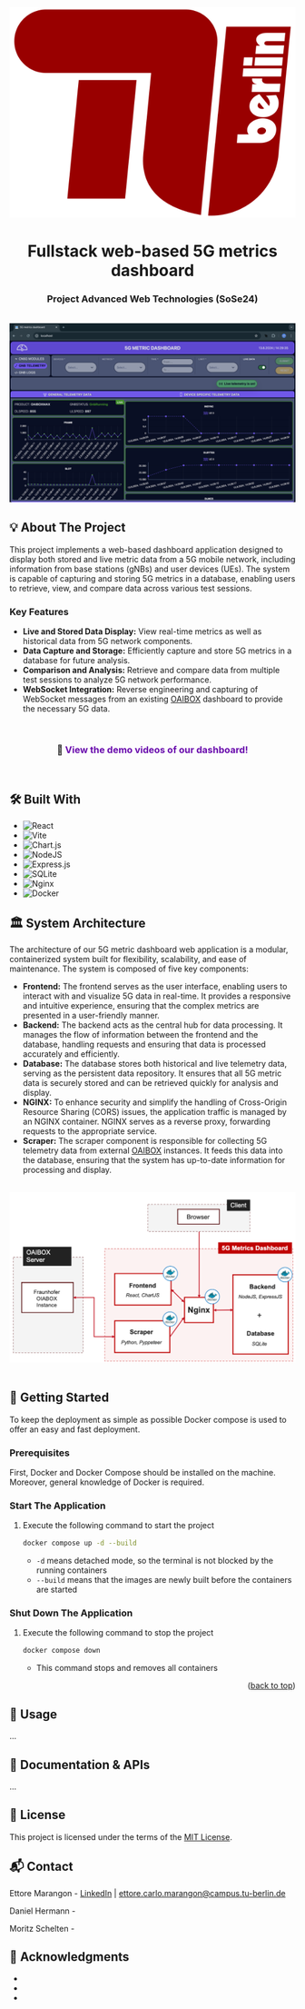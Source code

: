<!-- PROJECT LOGO -->
<div align="center">
  <img src="images/TU-Berlin-Logo.svg" alt="Logo">
  <h1 align="center"> Fullstack web-based 5G metrics dashboard </h1>
  <h3>Project Advanced Web Technologies (SoSe24) </h3>
</div>

<br/>

<img src="images/dashboard.png"/>

<br/>

<!-- ABOUT THE PROJECT -->
## 💡 About The Project

This project implements a web-based dashboard application designed to display both stored and live metric data from a 5G mobile network, including information from base stations (gNBs) and user devices (UEs). The system is capable of capturing and storing 5G metrics in a database, enabling users to retrieve, view, and compare data across various test sessions.

### Key Features

- **Live and Stored Data Display:** View real-time metrics as well as historical data from 5G network components.
- **Data Capture and Storage:** Efficiently capture and store 5G metrics in a database for future analysis.
- **Comparison and Analysis:** Retrieve and compare data from multiple test sessions to analyze 5G network performance.
- **WebSocket Integration:** Reverse engineering and capturing of WebSocket messages from an existing [OAIBOX](https://oaibox.com/) dashboard to provide the necessary 5G data.

<br/>

<div align="center">
  <h3>🎥 <a href="https://drive.google.com/drive/folders/1WxvNU8Wwfcp0o9jDBbSbkER7GcXYajBT?usp=drive_link" style="color: #6a0dad; text-decoration: none;">View the demo videos of our dashboard!</a></h3>
</div>

<br/>



## 🛠️ Built With

* ![React](https://img.shields.io/badge/react-%2320232a.svg?style=for-the-badge&logo=react&logoColor=%2361DAFB)
* ![Vite](https://img.shields.io/badge/vite-%23646CFF.svg?style=for-the-badge&logo=vite&logoColor=white)
* ![Chart.js](https://img.shields.io/badge/chart.js-F5788D.svg?style=for-the-badge&logo=chart.js&logoColor=white)
* ![NodeJS](https://img.shields.io/badge/node.js-6DA55F?style=for-the-badge&logo=node.js&logoColor=white)
* ![Express.js](https://img.shields.io/badge/express.js-%23404d59.svg?style=for-the-badge&logo=express&logoColor=%2361DAFB)
* ![SQLite](https://img.shields.io/badge/sqlite-%2307405e.svg?style=for-the-badge&logo=sqlite&logoColor=white)
* ![Nginx](https://img.shields.io/badge/nginx-%23009639.svg?style=for-the-badge&logo=nginx&logoColor=white)
* ![Docker](https://img.shields.io/badge/docker-%230db7ed.svg?style=for-the-badge&logo=docker&logoColor=white)

## 🏛️ System Architecture

The architecture of our 5G metric dashboard web application is a modular, containerized system built for flexibility, scalability, and ease of maintenance. The system is composed of five key components:

- **Frontend:** The frontend serves as the user interface, enabling users to interact with and visualize 5G data in real-time. It provides a responsive and intuitive experience, ensuring that the complex metrics are presented in a user-friendly manner.
- **Backend:** The backend acts as the central hub for data processing. It manages the flow of information between the frontend and the database, handling requests and ensuring that data is processed accurately and efficiently.
- **Database:** The database stores both historical and live telemetry data, serving as the persistent data repository. It ensures that all 5G metric data is securely stored and can be retrieved quickly for analysis and display.
- **NGINX:** To enhance security and simplify the handling of Cross-Origin Resource Sharing (CORS) issues, the application traffic is managed by an NGINX container. NGINX serves as a reverse proxy, forwarding requests to the appropriate service.
- **Scraper:** The scraper component is responsible for collecting 5G telemetry data from external [OAIBOX](https://oaibox.com/) instances. It feeds this data into the database, ensuring that the system has up-to-date information for processing and display.

<br/>

<div align="center">
  <img src="images/sys-architecture.png"/>
</div>

<br/>

## 🚀 Getting Started 

To keep the deployment as simple as possible Docker compose is used to offer an easy and fast deployment.

### Prerequisites

First, Docker and Docker Compose should be installed on the machine. Moreover, general knowledge of Docker is required.

### Start The Application
1. Execute the following command to start the project
   ```sh
   docker compose up -d --build
   ```
    + `-d` means detached mode, so the terminal is not blocked by the running containers
    + `--build` means that the images are newly built before the containers are started

### Shut Down The Application
1. Execute the following command to stop the project
   ```sh
   docker compose down
   ```
    + This command stops and removes all containers
<p align="right">(<a href="#readme-top">back to top</a>)</p>


<!-- USAGE EXAMPLES -->
## 🔧 Usage

...



<!-- DOCUMENTATION -->
## 📃 Documentation & APIs

...


<!-- LICENSE -->
## 🧾 License

This project is licensed under the terms of the [MIT License](LICENSE).



<!-- CONTACT -->
## 📬 Contact

Ettore Marangon - [LinkedIn](www.linkedin.com/in/ettore-marangon-7ba517215) | ettore.carlo.marangon@campus.tu-berlin.de

Daniel Hermann - 

Moritz Schelten - 



## 🫡 Acknowledgments

* []()
* []()
* []()

